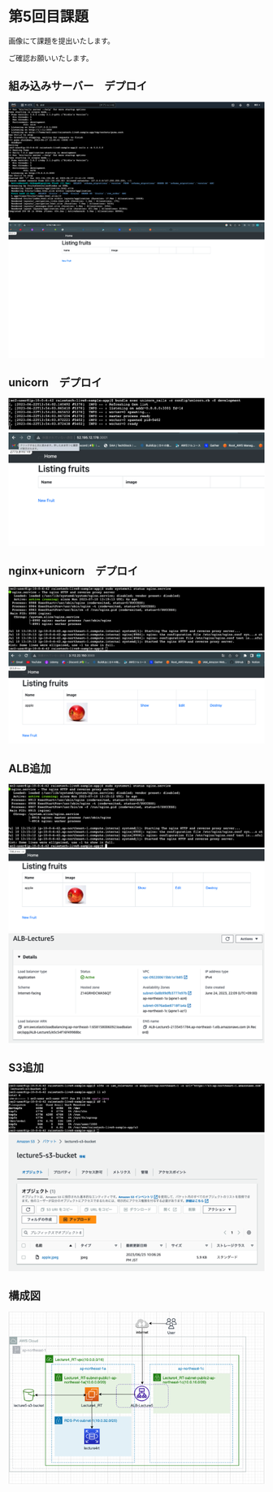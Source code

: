 # 第5回目課題

画像にて課題を提出いたします。

ご確認お願いいたします。

## 組み込みサーバー　デプロイ

 ![Builtin_command](./Builtin_command.png)
 ![Builtin](./Builtin.png)


## unicorn　デプロイ

 ![unicorn_command](./unicorn_command.png)
 ![unicorn](./unicorn.png)


## nginx+unicorn　デプロイ

 ![ReRe_nginx_unicorn_command](./ReRe_nginx_unicorn_command.png)
 ![ReRe_nginx_unicorn](./ReRe_nginx_unicorn.png)


## ALB追加

 ![ReRe_ALB_command](./ReRe_ALB_command.png)
 ![ReRe_ALB](./ReRe_ALB.png)
 ![ALB_set](./ALB_set.png)


## S3追加

 ![s3_command](./s3_command.png)
 ![s3_bucket](./s3_bucket.png)


## 構成図   

 ![Diagram](./Diagram.png)